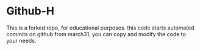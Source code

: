 # Github-H
This is a forked repo, for educational purposes.
this code starts automated commits on github from march31, you can copy and modify the code to your needs. 
